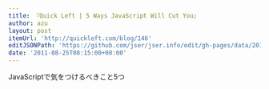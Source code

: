 ```yaml
---
title: 『Quick Left | 5 Ways JavaScript Will Cut You』
author: azu
layout: post
itemUrl: 'http://quickleft.com/blog/146'
editJSONPath: 'https://github.com/jser/jser.info/edit/gh-pages/data/2011/08/index.json'
date: '2011-08-25T08:15:00+00:00'
---
```

JavaScriptで気をつけるべきこと5つ

